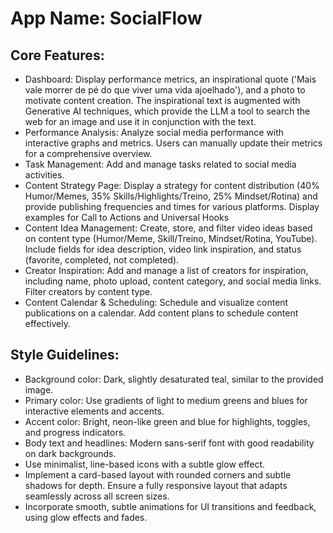 # **App Name**: SocialFlow

## Core Features:

- Dashboard: Display performance metrics, an inspirational quote ('Mais vale morrer de pé do que viver uma vida ajoelhado'), and a photo to motivate content creation. The inspirational text is augmented with Generative AI techniques, which provide the LLM a tool to search the web for an image and use it in conjunction with the text.
- Performance Analysis: Analyze social media performance with interactive graphs and metrics. Users can manually update their metrics for a comprehensive overview.
- Task Management: Add and manage tasks related to social media activities.
- Content Strategy Page: Display a strategy for content distribution (40% Humor/Memes, 35% Skills/Highlights/Treino, 25% Mindset/Rotina) and provide publishing frequencies and times for various platforms. Display examples for Call to Actions and Universal Hooks
- Content Idea Management: Create, store, and filter video ideas based on content type (Humor/Meme, Skill/Treino, Mindset/Rotina, YouTube). Include fields for idea description, video link inspiration, and status (favorite, completed, not completed).
- Creator Inspiration: Add and manage a list of creators for inspiration, including name, photo upload, content category, and social media links. Filter creators by content type.
- Content Calendar & Scheduling: Schedule and visualize content publications on a calendar. Add content plans to schedule content effectively.

## Style Guidelines:

- Background color: Dark, slightly desaturated teal, similar to the provided image.
- Primary color: Use gradients of light to medium greens and blues for interactive elements and accents.
- Accent color: Bright, neon-like green and blue for highlights, toggles, and progress indicators.
- Body text and headlines: Modern sans-serif font with good readability on dark backgrounds.
- Use minimalist, line-based icons with a subtle glow effect.
- Implement a card-based layout with rounded corners and subtle shadows for depth. Ensure a fully responsive layout that adapts seamlessly across all screen sizes.
- Incorporate smooth, subtle animations for UI transitions and feedback, using glow effects and fades.